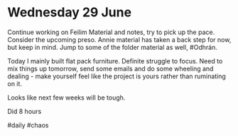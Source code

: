 # Wednesday 29 June
Continue working on Feilim Material and notes, try to pick up the pace. Consider the upcoming preso. Annie material has taken a back step for now, but keep in mind. Jump to some of the folder material as well, #Odhrán.

Today I mainly built flat pack furniture. Definite struggle to focus. Need to mix things up tomorrow, send some emails and do some wheeling and dealing - make yourself feel like the project is yours rather than ruminating on it. 

Looks like next few weeks will be tough.

Did 8 hours

#daily #chaos